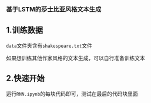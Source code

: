 ### 基于LSTM的莎士比亚风格文本生成

## 1.训练数据

`data`文件夹含有`shakespeare.txt`文件

如果想训练其他作家风格的文本生成，可以自行准备训练文本

## 2.快速开始

运行`RNN.ipynb`的每块代码即可，测试在最后的代码块里面
